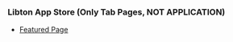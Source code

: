 ### Libton App Store (Only Tab Pages, NOT APPLICATION)
- [Featured Page](https://libton-inc.github.io/libtonastabs/featured.html)
